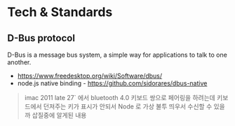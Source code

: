 # Tech & Standards

## D-Bus protocol

D-Bus is a message bus system, a simple way for applications to talk to one another.
- https://www.freedesktop.org/wiki/Software/dbus/
- node.js native binding - https://github.com/sidorares/dbus-native
> imac 2011 late 27` 에서 bluetooth 4.0 키보드 쌍으로 페어링을 하려는데 
> 키보드에서 던져주는 키가 표시가 안되서 Node 로 가상 불투 띄우서 수신할 수 있을까
> 삽질중에 알게된 내용
